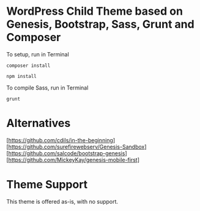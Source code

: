 # WordPress Child Theme based on Genesis, Bootstrap, Sass, Grunt and Composer #

To setup, run in Terminal
```
composer install
```
```
npm install
```
To compile Sass, run in Terminal
```
grunt 
```

# Alternatives #

[https://github.com/cdils/in-the-beginning]
[https://github.com/surefirewebserv/Genesis-Sandbox]
[https://github.com/salcode/bootstrap-genesis]
[https://github.com/MickeyKay/genesis-mobile-first]

# Theme Support #

This theme is offered as-is, with no support.